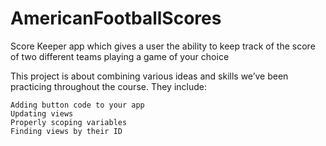 # AmericanFootballScores

Score Keeper app which gives a user the ability to keep track of the score of
two different teams playing a game of your choice

This project is about combining various ideas and skills we’ve been practicing throughout the course. They include:

    Adding button code to your app
    Updating views
    Properly scoping variables
    Finding views by their ID
